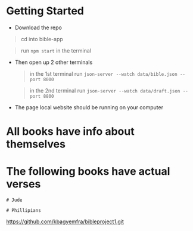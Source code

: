 # Getting Started

- Download the repo

> cd into bible-app

> run `npm start` in the terminal

- Then open up 2 other terminals

  > in the 1st terminal run `json-server --watch data/bible.json --port 8000`

  > in the 2nd terminal run `json-server --watch data/draft.json --port 8800`

- The page local website should be running on your computer

# All books have info about themselves

# The following books have actual verses

    # Jude

    # Phillipians

https://github.com/kbagyemfra/bibleproject1.git
